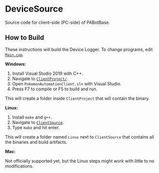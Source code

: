 # DeviceSource

Source code for client-side (PC-side) of PABotBase.

## How to Build

These instructions will build the Device Logger. To change programs, edit [`Main.cpp`](../ClientSource/Main.cpp#L33).

**Windows:**
1. Install Visual Studio 2019 with C++.
2. Navigate to [`ClientProject/`](../ClientProject).
3. Open `PokemonAutomationClient.sln` with Visual Studio.
4. Press F7 to compile or F5 to build and run.
 
 This will create a folder inside `ClientProject` that will contain the binary.


**Linux:**
1. Install `make` and `g++`.
2. Navigate to [`ClientSource`](../ClientSource).
3. Type `make` and hit enter.
 
 This will create a folder named `Linux` next to `ClientSource` that contains all the binaries and build artifacts.
 

**Mac:**

Not officially supported yet, but the Linux steps might work with little to no modifications.
